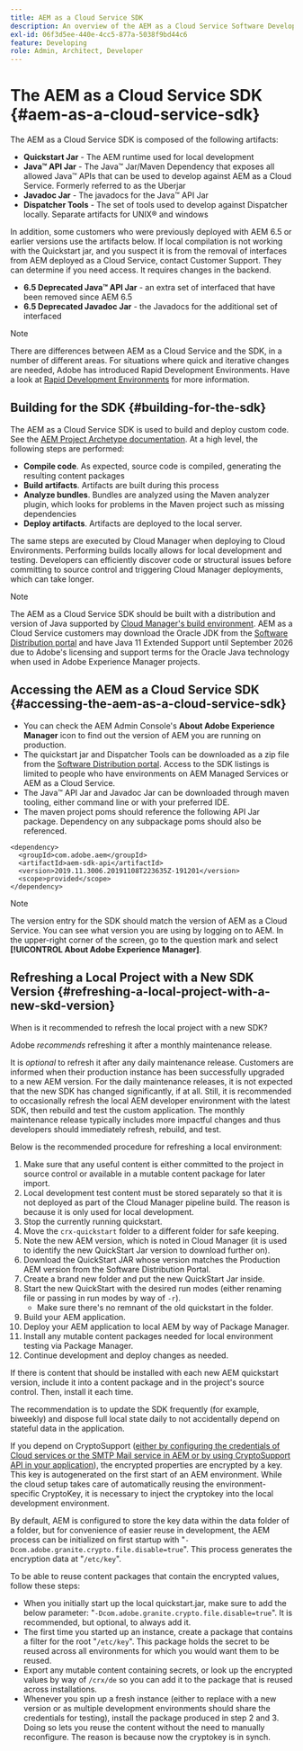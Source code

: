 ```yaml
---
title: AEM as a Cloud Service SDK
description: An overview of the AEM as a Cloud Service Software Development Kit
exl-id: 06f3d5ee-440e-4cc5-877a-5038f9bd44c6
feature: Developing
role: Admin, Architect, Developer
---
```

# The AEM as a Cloud Service SDK {#aem-as-a-cloud-service-sdk}

The AEM as a Cloud Service SDK is composed of the following artifacts:

* **Quickstart Jar** - The AEM runtime used for local development
* **Java&trade; API Jar** - The Java&trade; Jar/Maven Dependency that exposes all allowed Java&trade; APIs that can be used to develop against AEM as a Cloud Service. Formerly referred to as the Uberjar
* **Javadoc Jar** - The javadocs for the Java&trade; API Jar
* **Dispatcher Tools** - The set of tools used to develop against Dispatcher locally. Separate artifacts for UNIX&reg; and windows

In addition, some customers who were previously deployed with AEM 6.5 or earlier versions use the artifacts below. If local compilation is not working with the Quickstart jar, and you suspect it is from the removal of interfaces from AEM deployed as a Cloud Service, contact Customer Support. They can determine if you need access. It requires changes in the backend.

* **6.5 Deprecated Java&trade; API Jar** - an extra set of interfaced that have been removed since AEM 6.5
* **6.5 Deprecated Javadoc Jar** - the Javadocs for the additional set of interfaced

>[!NOTE]
> 
> There are differences between AEM as a Cloud Service and the SDK, in a number of different areas. For situations where quick and iterative changes are needed, Adobe has introduced Rapid Development Environments. Have a look at [Rapid Development Environments](/help/implementing/developing/introduction/rapid-development-environments.md) for more information.

## Building for the SDK {#building-for-the-sdk}

The AEM as a Cloud Service SDK is used to build and deploy custom code. See the [AEM Project Archetype documentation](https://experienceleague.adobe.com/docs/experience-manager-core-components/using/developing/archetype/using.html). At a high level, the following steps are performed:

* **Compile code**. As expected, source code is compiled, generating the resulting content packages
* **Build artifacts**. Artifacts are built during this process
* **Analyze bundles**. Bundles are analyzed using the Maven analyzer plugin, which looks for problems in the Maven project such as missing dependencies
* **Deploy artifacts**. Artifacts are deployed to the local server.

The same steps are executed by Cloud Manager when deploying to Cloud Environments. Performing builds locally allows for local development and testing. Developers can efficiently discover code or structural issues before committing to source control and triggering Cloud Manager deployments, which can take longer.

>[!NOTE]
>
>The AEM as a Cloud Service SDK should be built with a distribution and version of Java supported by [Cloud Manager's build environment](/help/implementing/cloud-manager/getting-access-to-aem-in-cloud/build-environment-details.md). AEM as a Cloud Service customers may download the Oracle JDK from the [Software Distribution portal](https://experience.adobe.com/#/downloads/content/software-distribution/en/aemcloud.html) and have Java 11 Extended Support until September 2026 due to Adobe's licensing and support terms for the Oracle Java technology when used in Adobe Experience Manager projects.

## Accessing the AEM as a Cloud Service SDK {#accessing-the-aem-as-a-cloud-service-sdk}

* You can check the AEM Admin Console's **About Adobe Experience Manager** icon to find out the version of AEM you are running on production.
* The quickstart jar and Dispatcher Tools can be downloaded as a zip file from the [Software Distribution portal](https://experience.adobe.com/#/downloads/content/software-distribution/en/aemcloud.html). Access to the SDK listings is limited to people who have environments on AEM Managed Services or AEM as a Cloud Service.
* The Java&trade; API Jar and Javadoc Jar can be downloaded through maven tooling, either command line or with your preferred IDE.
* The maven project poms should reference the following API Jar package. Dependency on any subpackage poms should also be referenced.

```
<dependency>
  <groupId>com.adobe.aem</groupId>
  <artifactId>aem-sdk-api</artifactId>
  <version>2019.11.3006.20191108T223635Z-191201</version>
  <scope>provided</scope>
</dependency>
```

>[!NOTE]
>
>The version entry for the SDK should match the version of AEM as a Cloud Service. You can see what version you are using by logging on to AEM. In the upper-right corner of the screen, go to the question mark and select **[!UICONTROL About Adobe Experience Manager]**.


## Refreshing a Local Project with a New SDK Version {#refreshing-a-local-project-with-a-new-skd-version}

When is it recommended to refresh the local project with a new SDK?

Adobe *recommends* refreshing it after a monthly maintenance release.

It is *optional* to refresh it after any daily maintenance release. Customers are informed when their production instance has been successfully upgraded to a new AEM version. For the daily maintenance releases, it is not expected that the new SDK has changed significantly, if at all. Still, it is recommended to occasionally refresh the local AEM developer environment with the latest SDK, then rebuild and test the custom application. The monthly maintenance release typically includes more impactful changes and thus developers should immediately refresh, rebuild, and test.

Below is the recommended procedure for refreshing a local environment:

1. Make sure that any useful content is either committed to the project in source control or available in a mutable content package for later import.
1. Local development test content must be stored separately so that it is not deployed as part of the Cloud Manager pipeline build. The reason is because it is only used for local development.
1. Stop the currently running quickstart.
1. Move the `crx-quickstart` folder to a different folder for safe keeping.
1. Note the new AEM version, which is noted in Cloud Manager (it is used to identify the new QuickStart Jar version to download further on).
1. Download the QuickStart JAR whose version matches the Production AEM version from the Software Distribution Portal.
1. Create a brand new folder and put the new QuickStart Jar inside.
1. Start the new QuickStart with the desired run modes (either renaming file or passing in run modes by way of `-r`).
   * Make sure there's no remnant of the old quickstart in the folder.
1. Build your AEM application.
1. Deploy your AEM application to local AEM by way of Package Manager.
1. Install any mutable content packages needed for local environment testing via Package Manager.
1. Continue development and deploy changes as needed.

If there is content that should be installed with each new AEM quickstart version, include it into a content package and in the project's source control. Then, install it each time.

The recommendation is to update the SDK frequently (for example, biweekly) and dispose full local state daily to not accidentally depend on stateful data in the application.

If you depend on CryptoSupport ([either by configuring the credentials of Cloud services or the SMTP Mail service in AEM or by using CryptoSupport API in your application](https://developer.adobe.com/experience-manager/reference-materials/cloud-service/javadoc/com/adobe/granite/crypto/CryptoSupport.html)), the encrypted properties are encrypted by a key. This key is autogenerated on the first start of an AEM environment. While the cloud setup takes care of automatically reusing the environment-specific CryptoKey, it is necessary to inject the cryptokey into the local development environment.

By default, AEM is configured to store the key data within the data folder of a folder, but for convenience of easier reuse in development, the AEM process can be initialized on first startup with "`-Dcom.adobe.granite.crypto.file.disable=true`". This process generates the encryption data at "`/etc/key`".

To be able to reuse content packages that contain the encrypted values, follow these steps:

* When you initially start up the local quickstart.jar, make sure to add the below parameter: "`-Dcom.adobe.granite.crypto.file.disable=true`". It is recommended, but optional, to always add it.
* The first time you started up an instance, create a package that contains a filter for the root "`/etc/key`". This package holds the secret to be reused across all environments for which you would want them to be reused.
* Export any mutable content containing secrets, or look up the encrypted values by way of `/crx/de` so you can add it to the package that is reused across installations.
* Whenever you spin up a fresh instance (either to replace with a new version or as multiple development environments should share the credentials for testing), install the package produced in step 2 and 3. Doing so lets you reuse the content without the need to manually reconfigure. The reason is because now the cryptokey is in synch.
